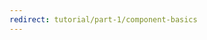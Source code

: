 ```yaml
---
redirect: tutorial/part-1/component-basics
---
```


<!-- Heads up! This is a generated file, do not edit directly. You can find the source at https://github.com/ember-learn/super-rentals-tutorial/blob/master/src/markdown/tutorial/hbs-helper.md -->
